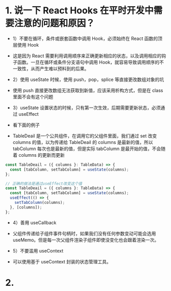 # 1. 说一下 React Hooks 在平时开发中需要注意的问题和原因？

- 1）不要在循环，条件或嵌套函数中调用 Hook，必须始终在 React 函数的顶层使用 Hook

- 这是因为 React 需要利用调用顺序来正确更新相应的状态，以及调用相应的钩子函数。一旦在循环或条件分支语句中调用 Hook，就容易导致调用顺序的不一致性，从而产生难以预料到的后果。

- 2）使用 useState 时候，使用 push，pop，splice 等直接更改数组对象的坑

- 使用 push 直接更改数组无法获取到新值，应该采用析构方式，但是在 class 里面不会有这个问题

- 3）useState 设置状态的时候，只有第一次生效，后期需要更新状态，必须通过 useEffect

- 看下面的例子

- TableDeail 是一个公共组件，在调用它的父组件里面，我们通过 set 改变 columns 的值，以为传递给 TableDeail 的 columns 是最新的值，所以 tabColumn 每次也是最新的值，但是实际 tabColumn 是最开始的值，不会随着 columns 的更新而更新

```js
const TableDeail = ({ columns }: TableData) => {
  const [tabColumn, setTabColumn] = useState(columns);
};

// 正确的做法是通过useEffect改变这个值
const TableDeail = ({ columns }: TableData) => {
  const [tabColumn, setTabColumn] = useState(columns);
  useEffect(() => {
    setTabColumn(columns);
  }, [columns]);
};
```

- 4）善用 useCallback

- 父组件传递给子组件事件句柄时，如果我们没有任何参数变动可能会选用 useMemo。但是每一次父组件渲染子组件即使没变化也会跟着渲染一次。

- 5）不要滥用 useContext

- 可以使用基于 useContext 封装的状态管理工具。

# 2. 
